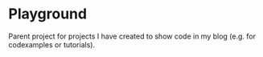 Playground
=======

Parent project for projects I have created to show code in my blog (e.g. for codexamples or tutorials). 

